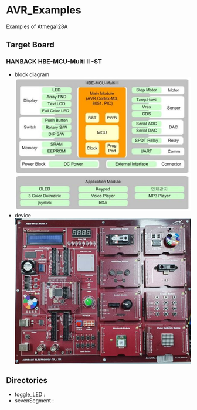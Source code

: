 # AVR_Examples
Examples of Atmega128A
## Target Board
### HANBACK HBE-MCU-Multi II -ST   

* block diagram   
![block](./pic/block.jpg)   
* device   
![device](./pic/target_board.jpg)
## Directories
* toggle_LED :    
* sevenSegment :      
